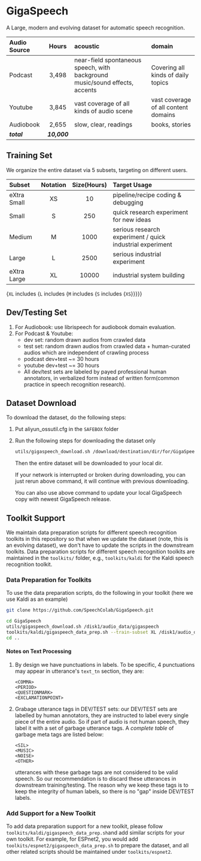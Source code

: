 # GigaSpeech
A Large, modern and evolving dataset for automatic speech recognition.

| Audio Source   |      Hours    | acoustic | domain |
|:---------------|:-------------:|:---------------|:---------------|
| Podcast        |  3,498        | near-field spontaneous speech, with background music/sound effects, accents | Covering all kinds of daily topics |
| Youtube        |  3,845        | vast coverage of all kinds of audio scene | vast coverage of all content domains |
| Audiobook      |  2,655        | slow, clear, readings | books, stories |
| ***total***    |  ***10,000*** |||

## Training Set
We organize the entire dataset via 5 subsets, targeting on different users.

| Subset   | Notation |    Size(Hours)    |  Target Usage  |
|:---------------|:-------------:|:-------------:|:-------------|
| eXtra Small | XS        |  10        |pipeline/recipe coding & debugging |
| Small | S        |  250        |quick research experiment for new ideas |
| Medium | M      |  1000        | serious research experiment / quick industrial experiment |
| Large | L      |  2500        | serious industrial experiment |
| eXtra Large | XL      |  10000        | industrial system building|

{`XL` includes {`L` includes {`M` includes {`S` includes {`XS`}}}}}


## Dev/Testing Set
1. For Audiobook: use librispeech for audiobook domain evaluation.
1. For Podcast & Youtube: 
      * dev set: random drawn audios from crawled data
      * test set: random drawn audios from crawled data + human-curated audios which are independent of crawling process
      * podcast dev+test ~= 30 hours
      * youtube dev+test ~= 30 hours
      * All dev/test sets are labeled by payed professional human annotators, in verbalized form instead of written form(common practice in speech recognition research).

## Dataset Download
To download the dataset, do the following steps:
1. Put aliyun_ossutil.cfg in the `SAFEBOX` folder
2. Run the following steps for downloading the dataset only
   ```bash
   utils/gigaspeech_download.sh /download/destination/dir/for/GigaSpeechDataset
   ```
   Then the entire dataset will be downloaded to your local dir.

   If your network is interrupted or broken during downloading, you can just rerun above command, it will continue with previous downloading.

   You can also use above command to update your local GigaSpeech copy with newest GigaSpeech release.

## Toolkit Support
We maintain data preparation scripts for different speech recognition toolkits
in this repository so that when we update the dataset (note, this is an evolving
dataset), we don't have to update the scripts in the downstream toolkits. Data
preparation scripts for different speech recognition toolkits are maintained in
the `toolkits/` folder, e.g., `toolkits/kaldi` for the Kaldi speech recognition
toolkit.

### Data Preparation for Toolkits
To use the data preparation scripts, do the following in your toolkit (here we
use Kaldi as an example)
```bash
git clone https://github.com/SpeechColab/GigaSpeech.git

cd GigaSpeech
utils/gigaspeech_download.sh /disk1/audio_data/gigaspeech
toolkits/kaldi/gigaspeech_data_prep.sh --train-subset XL /disk1/audio_data/gigaspeech ../data
cd ..
```
#### Notes on Text Processing
1. By design we have punctuations in labels. To be specific, 4 punctuations may appear in utterance's `text_tn` section, they are:
   ```
   <COMMA>
   <PERIOD>
   <QUESTIONMARK>
   <EXCLAMATIONPOINT>
   ```
2. Grabage utterance tags in DEV/TEST sets:
   our DEV/TEST sets are labelled by human annotators, they are instructed to label every single piece of the entire audio. So if part of audio is not human speech, they label it with a set of garbage utterance tags.
   A *complete table* of garbage meta tags are listed below:
   ```
   <SIL>
   <MUSIC>
   <NOISE>
   <OTHER>
   ```
   utterances with these garbage tags are not considered to be valid speech. So our recommendation is to discard these utterances in downstream training/testing. The reason why we keep these tags is to keep the integrity of human labels, so there is no "gap" inside DEV/TEST labels.

### Add Support for a New Toolkit
To add data preparation support for a new toolkit, please follow
`toolkits/kaldi/gigaspeech_data_prep.sh`and add similar scripts for your own
toolkit. For example, for ESPnet2, you would add
`toolkits/espnet2/gigaspeech_data_prep.sh` to prepare the dataset, and all
other related scripts should be maintained under `toolkits/espnet2`.
